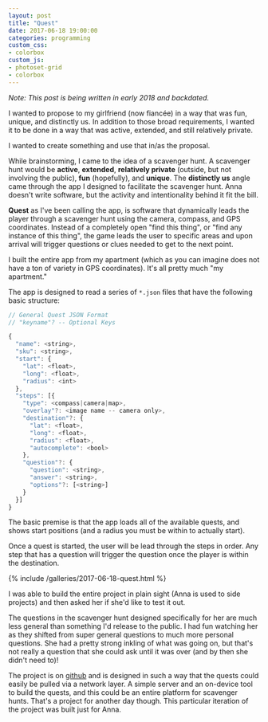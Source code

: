 ```yaml
---
layout: post
title: "Quest"
date: 2017-06-18 19:00:00
categories: programming
custom_css:
- colorbox
custom_js:
- photoset-grid
- colorbox
---
```

*Note: This post is being written in early 2018 and backdated.*

I wanted to propose to my girlfriend (now fiancée) in a way that was fun,
unique, and distinctly us. In addition to those broad requirements, I wanted
it to be done in a way that was active, extended, and still relatively private.

I wanted to create something and use that in/as the proposal.

While brainstorming, I came to the idea of a scavenger hunt. A scavenger hunt
would be **active**,  **extended**, **relatively private** (outside, but not involving
the public), **fun** (hopefully), and **unique**. The **distinctly us** angle
came through the app I designed to facilitate the scavenger hunt. Anna doesn't
write software, but the activity and intentionality behind it fit the bill.

**Quest** as I've been calling the app, is software that dynamically leads the player
through a scavenger hunt using the camera, compass, and GPS coordinates.  Instead of
a completely open "find this thing", or "find any instance of this thing", the game
leads the user to specific areas and upon arrival will trigger questions or clues needed
to get to the next point.

I built the entire app from my apartment (which as you can imagine does not have a ton
of variety in GPS coordinates). It's all pretty much "my apartment."

The app is designed to read a series of `*.json` files that have the following basic
structure:

```js
// General Quest JSON Format
// "keyname"? -- Optional Keys

{
  "name": <string>,
  "sku": <string>,
  "start": {
    "lat": <float>,
    "long": <float>,
    "radius": <int>
  },
  "steps": [{
    "type": <compass|camera|map>,
    "overlay"?: <image name -- camera only>,
    "destination"?: {
      "lat": <float>,
      "long": <float>,
      "radius": <float>,
      "autocomplete": <bool>
    },
    "question"?: {
      "question": <string>,
      "answer": <string>,
      "options"?: [<string>]
    }
  }]
}
```

The basic premise is that the app loads all of the available quests, and shows
start positions (and a radius you must be within to actually start).

Once a quest is started, the user will be lead through the steps in order. Any step
that has a question will trigger the question once the player is within the destination.

{% include /galleries/2017-06-18-quest.html %}

I was able to build the entire project in plain sight (Anna is used to side projects)
and then asked her if she'd like to test it out.

The questions in the scavenger hunt
designed specifically for her are much less general than something I'd release to
the public. I had fun watching her as they shifted from super general questions
to much more personal questions. She had a pretty strong inkling of what was going
on, but that's not really a question that she could ask until it was over (and by
then she didn't need to)!

The project is on [github](https://github.com/Tornquist/Quest) and is designed
in such a way that the quests could easily be pulled via a network layer. A simple
server and an on-device tool to build the quests, and this could be an entire platform
for scavenger hunts. That's a project for another day though. This particular
iteration of the project was built just for Anna.
